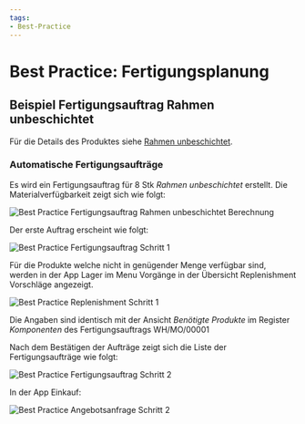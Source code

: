 ```yaml
---
tags:
- Best-Practice
---
```

# Best Practice: Fertigungsplanung

## Beispiel Fertigungsauftrag Rahmen unbeschichtet

Für die Details des Produktes siehe [Rahmen unbeschichtet](Best%20Practice%20Definition%20Beispiel%20Fahrrad.md#Rahmen%20unbeschichtet).

### Automatische Fertigungsaufträge

Es wird ein Fertigungsauftrag für 8 Stk *Rahmen unbeschichtet* erstellt. Die Materialverfügbarkeit zeigt sich wie folgt:

![Best Practice Fertigungsauftrag Rahmen unbeschichtet Berechnung](assets/Best%20Practice%20Fertigungsauftrag%20Rahmen%20unbeschichtet%20Berechnung.svg)

Der erste Auftrag erscheint wie folgt:

![Best Practice Fertigungsauftrag Schritt 1](assets/Best%20Practice%20Fertigungsauftrag%20Schritt%201.svg)

Für die Produkte welche nicht in genügender Menge verfügbar sind, werden in der App Lager im Menu Vorgänge in der Übersicht Replenishment Vorschläge angezeigt.

![Best Practice Replenishment Schritt 1](assets/Best%20Practice%20Replenishment%20Schritt%201.svg)

Die Angaben sind identisch mit der Ansicht *Benötigte Produkte* im Register *Komponenten* des Fertigungsauftrags WH/MO/00001

Nach dem Bestätigen der Aufträge zeigt sich die Liste der Fertigungsaufträge wie folgt:

![Best Practice Fertigungsauftrag Schritt 2](assets/Best%20Practice%20Fertigungsauftrag%20Schritt%202.svg)

In der App Einkauf:

![Best Practice Angebotsanfrage Schritt 2](assets/Best%20Practice%20Angebotsanfrage%20Schritt%202.svg)